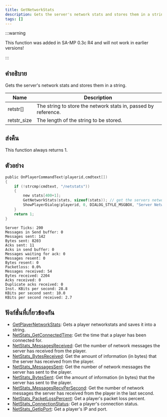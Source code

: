```yaml
---
title: GetNetworkStats
description: Gets the server's network stats and stores them in a string.
tags: []
---
```


:::warning

This function was added in SA-MP 0.3c R4 and will not work in earlier versions!

:::

## คำอธิบาย

Gets the server's network stats and stores them in a string.

| Name        | Description                                                    |
| ----------- | -------------------------------------------------------------- |
| retstr[]    | The string to store the network stats in, passed by reference. |
| retstr_size | The length of the string to be stored.                         |

## ส่งคืน

This function always returns 1.

## ตัวอย่าง

```c
public OnPlayerCommandText(playerid,cmdtext[])
{
    if (!strcmp(cmdtext, "/netstats"))
    {
        new stats[400+1];
        GetNetworkStats(stats, sizeof(stats)); // get the servers networkstats
        ShowPlayerDialog(playerid, 0, DIALOG_STYLE_MSGBOX, "Server Network Stats", stats, "Close", "");
    }
    return 1;
}
```

```
Server Ticks: 200
Messages in Send buffer: 0
Messages sent: 142
Bytes sent: 8203
Acks sent: 11
Acks in send buffer: 0
Messages waiting for ack: 0
Messages resent: 0
Bytes resent: 0
Packetloss: 0.0%
Messages received: 54
Bytes received: 2204
Acks received: 0
Duplicate acks received: 0
Inst. KBits per second: 28.8
KBits per second sent: 10.0
KBits per second received: 2.7
```

## ฟังก์ชั่นที่เกี่ยวข้องกัน

- [GetPlayerNetworkStats](../functions/GetPlayerNetworkStats): Gets a player networkstats and saves it into a string.
- [NetStats_GetConnectedTime](../functions/NetStats_GetConnectedTime): Get the time that a player has been connected for.
- [NetStats_MessagesReceived](../functions/NetStats_MessagesReceived): Get the number of network messages the server has received from the player.
- [NetStats_BytesReceived](../functions/NetStats_BytesReceived): Get the amount of information (in bytes) that the server has received from the player.
- [NetStats_MessagesSent](../functions/NetStats_MessagesSent): Get the number of network messages the server has sent to the player.
- [NetStats_BytesSent](../functions/NetStats_BytesSent): Get the amount of information (in bytes) that the server has sent to the player.
- [NetStats_MessagesRecvPerSecond](../functions/NetStats_MessagesRecvPerSecond): Get the number of network messages the server has received from the player in the last second.
- [NetStats_PacketLossPercent](../functions/NetStats_PacketLossPercent): Get a player's packet loss percent.
- [NetStats_ConnectionStatus](../functions/NetStats_ConnectionStatus): Get a player's connection status.
- [NetStats_GetIpPort](../functions/NetStats_GetIpPort): Get a player's IP and port.
